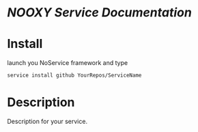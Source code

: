 # ***NOOXY Service Documentation***

# Install
launch you NoService framework and type
```
service install github YourRepos/ServiceName
```

# Description
Description for your service.

